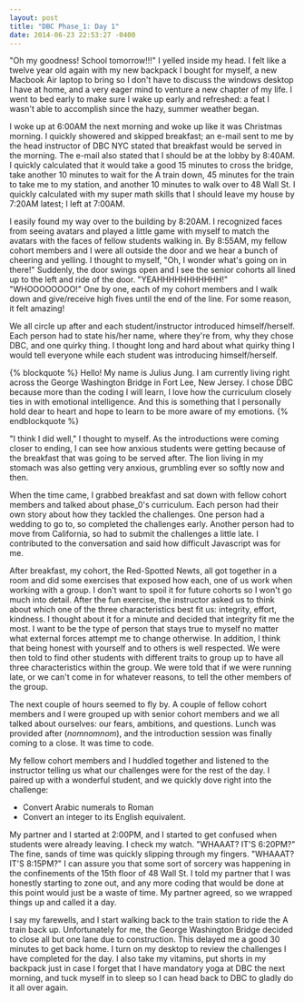 ```yaml
---
layout: post
title: "DBC Phase_1: Day 1"
date: 2014-06-23 22:53:27 -0400
---
```


"Oh my goodness! School tomorrow!!!" I yelled inside my head. I felt like a twelve year old again with my new backpack I bought for myself, a new Macbook Air laptop to bring so I don't have to discuss the windows desktop I have at home, and a very eager mind to venture a new chapter of my life. I went to bed early to make sure I wake up early and refreshed: a feat I wasn't able to accomplish since the hazy, summer weather began.

<!--more-->

I woke up at 6:00AM the next morning and woke up like it was Christmas morning. I quickly showered and skipped breakfast; an e-mail sent to me by the head instructor of DBC NYC stated that breakfast would be served in the morning. The e-mail also stated that I should be at the lobby by 8:40AM. I quickly calculated that it would take a good 15 minutes to cross the bridge, take another 10 minutes to wait for the A train down, 45 minutes for the train to take me to my station, and another 10 minutes to walk over to 48 Wall St. I quickly calculated with my super math skills that I should leave my house by 7:20AM latest; I left at 7:00AM.

I easily found my way over to the building by 8:20AM. I recognized faces from seeing avatars and played a little game with myself to match the avatars with the faces of fellow students walking in. By 8:55AM, my fellow cohort members and I were all outside the door and we hear a bunch of cheering and yelling. I thought to myself, "Oh, I wonder what's going on in there!" Suddenly, the door swings open and I see the senior cohorts all lined up to the left and ride of the door. "YEAHHHHHHHHHHH!" "WHOOOOOOOO!" One by one, each of my cohort members and I walk down and give/receive high fives until the end of the line. For some reason, it felt amazing!

We all circle up after and each student/instructor introduced himself/herself. Each person had to state his/her name, where they're from, why they chose DBC, and one quirky thing. I thought long and hard about what quirky thing I would tell everyone while each student was introducing himself/herself.

{% blockquote %}
Hello! My name is Julius Jung. I am currently living right across the George Washington Bridge in Fort Lee, New Jersey. I chose DBC because more than the coding I will learn, I love how the curriculum closely ties in with emotional intelligence. And this is something that I personally hold dear to heart and hope to learn to be more aware of my emotions.
{% endblockquote %}

"I think I did well," I thought to myself. As the introductions were coming closer to ending, I can see how anxious students were getting because of the breakfast that was going to be served after. The lion living in my stomach was also getting very anxious, grumbling ever so softly now and then.

When the time came, I grabbed breakfast and sat down with fellow cohort members and talked about phase_0's curriculum. Each person had their own story about how they tackled the challenges. One person had a wedding to go to, so completed the challenges early. Another person had to move from California, so had to submit the challenges a little late. I contributed to the conversation and said how difficult Javascript was for me.

After breakfast, my cohort, the Red-Spotted Newts, all got together in a room and did some exercises that exposed how each, one of us work when working with a group. I don't want to spoil it for future cohorts so I won't go much into detail. After the fun exercise, the instructor asked us to think about which one of the three characteristics best fit us: integrity, effort, kindness. I thought about it for a minute and decided that integrity fit me the most. I want to be the type of person that stays true to myself no matter what external forces attempt me to change otherwise. In addition, I think that being honest with yourself and to others is well respected. We were then told to find other students with different traits to group up to have all three characteristics within the group. We were told that if we were running late, or we can't come in for whatever reasons, to tell the other members of the group.

The next couple of hours seemed to fly by. A couple of fellow cohort members and I were grouped up with senior cohort members and we all talked about ourselves: our fears, ambitions, and questions. Lunch was provided after (*nomnomnom*), and the introduction session was finally coming to a close. It was time to code.

My fellow cohort members and I huddled together and listened to the instructor telling us what our challenges were for the rest of the day. I paired up with a wonderful student, and we quickly dove right into the challenge:

  * Convert Arabic numerals to Roman
  * Convert an integer to its English equivalent.

My partner and I started at 2:00PM, and I started to get confused when students were already leaving. I check my watch. "WHAAAT? IT'S 6:20PM?" The fine, sands of time was quickly slipping through my fingers. "WHAAAT? IT'S 8:15PM?" I can assure you that some sort of sorcery was happening in the confinements of the 15th floor of 48 Wall St. I told my partner that I was honestly starting to zone out, and any more coding that would be done at this point would just be a waste of time. My partner agreed, so we wrapped things up and called it a day.

I say my farewells, and I start walking back to the train station to ride the A train back up. Unfortunately for me, the George Washington Bridge decided to close all but one lane due to construction. This delayed me a good 30 minutes to get back home. I turn on my desktop to review the challenges I have completed for the day. I also take my vitamins, put shorts in my backpack just in case I forget that I have mandatory yoga at DBC the next morning, and tuck myself in to sleep so I can head back to DBC to gladly do it all over again.